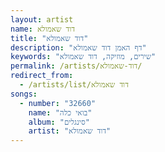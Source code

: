 ```yaml
---
layout: artist
name: דוד שאמולא
title: "דוד שאמולא"
description: "דף האמן דוד שאמולא"
keywords: "שירים, מוזיקה, דוד שאמולא"
permalink: /artists/דוד-שאמולא/
redirect_from:
  - /artists/list/דוד שאמולא
songs:
  - number: "32660"
    name: "בואי כלה"
    album: "סינגלים"
    artist: "דוד שאמולא"
---
```

